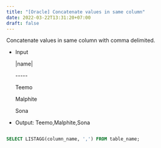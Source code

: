 ```yaml
---
title: "[Oracle] Concatenate values in same column"
date: 2022-03-22T13:31:20+07:00
draft: false
---
```


Concatenate values in same column with comma delimited. 

 - Input
   <p>|name|</p>
   <p>-----</p>
   <p>Teemo</p>
   <p>Malphite</p>
   <p>Sona</p>

-  Output: Teemo,Malphite,Sona

```SQL

SELECT LISTAGG(column_name, ',') FROM table_name;

```



